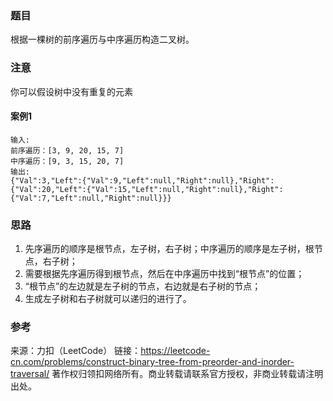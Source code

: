 ### 题目

根据一棵树的前序遍历与中序遍历构造二叉树。

### 注意

你可以假设树中没有重复的元素

#### 案例1

```
输入:
前序遍历：[3, 9, 20, 15, 7]
中序遍历：[9, 3, 15, 20, 7]
输出:
{"Val":3,"Left":{"Val":9,"Left":null,"Right":null},"Right":{"Val":20,"Left":{"Val":15,"Left":null,"Right":null},"Right":{"Val":7,"Left":null,"Right":null}}}
```

### 思路

1. 先序遍历的顺序是根节点，左子树，右子树；中序遍历的顺序是左子树，根节点，右子树；  
2. 需要根据先序遍历得到根节点，然后在中序遍历中找到“根节点”的位置；  
3. “根节点”的左边就是左子树的节点，右边就是右子树的节点；  
4. 生成左子树和右子树就可以递归的进行了。  

### 参考

来源：力扣（LeetCode）
链接：<https://leetcode-cn.com/problems/construct-binary-tree-from-preorder-and-inorder-traversal/>
著作权归领扣网络所有。商业转载请联系官方授权，非商业转载请注明出处。
